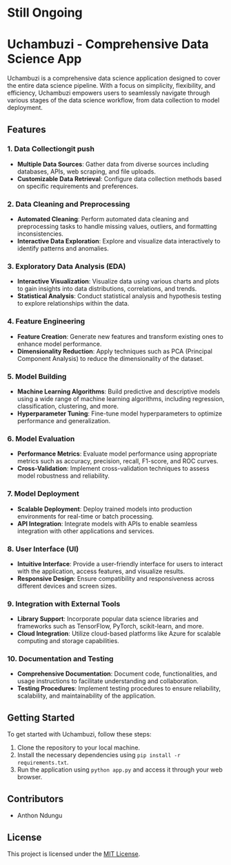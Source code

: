 # Still Ongoing

# Uchambuzi - Comprehensive Data Science App

Uchambuzi is a comprehensive data science application designed to cover the entire data science pipeline. With a focus on simplicity, flexibility, and efficiency, Uchambuzi empowers users to seamlessly navigate through various stages of the data science workflow, from data collection to model deployment.

## Features

### 1. Data Collectiongit push

- **Multiple Data Sources**: Gather data from diverse sources including databases, APIs, web scraping, and file uploads.
- **Customizable Data Retrieval**: Configure data collection methods based on specific requirements and preferences.

### 2. Data Cleaning and Preprocessing

- **Automated Cleaning**: Perform automated data cleaning and preprocessing tasks to handle missing values, outliers, and formatting inconsistencies.
- **Interactive Data Exploration**: Explore and visualize data interactively to identify patterns and anomalies.

### 3. Exploratory Data Analysis (EDA)

- **Interactive Visualization**: Visualize data using various charts and plots to gain insights into data distributions, correlations, and trends.
- **Statistical Analysis**: Conduct statistical analysis and hypothesis testing to explore relationships within the data.

### 4. Feature Engineering

- **Feature Creation**: Generate new features and transform existing ones to enhance model performance.
- **Dimensionality Reduction**: Apply techniques such as PCA (Principal Component Analysis) to reduce the dimensionality of the dataset.

### 5. Model Building

- **Machine Learning Algorithms**: Build predictive and descriptive models using a wide range of machine learning algorithms, including regression, classification, clustering, and more.
- **Hyperparameter Tuning**: Fine-tune model hyperparameters to optimize performance and generalization.

### 6. Model Evaluation

- **Performance Metrics**: Evaluate model performance using appropriate metrics such as accuracy, precision, recall, F1-score, and ROC curves.
- **Cross-Validation**: Implement cross-validation techniques to assess model robustness and reliability.

### 7. Model Deployment

- **Scalable Deployment**: Deploy trained models into production environments for real-time or batch processing.
- **API Integration**: Integrate models with APIs to enable seamless integration with other applications and services.

### 8. User Interface (UI)

- **Intuitive Interface**: Provide a user-friendly interface for users to interact with the application, access features, and visualize results.
- **Responsive Design**: Ensure compatibility and responsiveness across different devices and screen sizes.

### 9. Integration with External Tools

- **Library Support**: Incorporate popular data science libraries and frameworks such as TensorFlow, PyTorch, scikit-learn, and more.
- **Cloud Integration**: Utilize cloud-based platforms like Azure for scalable computing and storage capabilities.

### 10. Documentation and Testing

- **Comprehensive Documentation**: Document code, functionalities, and usage instructions to facilitate understanding and collaboration.
- **Testing Procedures**: Implement testing procedures to ensure reliability, scalability, and maintainability of the application.

## Getting Started

To get started with Uchambuzi, follow these steps:

1. Clone the repository to your local machine.
2. Install the necessary dependencies using `pip install -r requirements.txt`.
3. Run the application using `python app.py` and access it through your web browser.


## Contributors

- Anthon Ndungu

## License

This project is licensed under the [MIT License](LICENSE).
